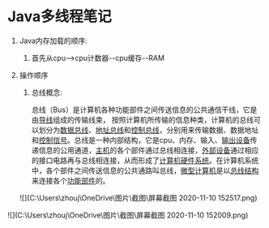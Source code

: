 # Java多线程笔记

1. Java内存加载的顺序:
   
   1. 首先从cpu-->cpu计数器--cpu缓存--RAM
   
2. 操作顺序

   1. 总线概念:

      总线（Bus）是计算机各种功能部件之间传送信息的公共通信干线，它是由[导线](https://baike.baidu.com/item/导线/1413914)组成的传输线束， 按照计算机所传输的信息种类，计算机的总线可以划分为[数据总线](https://baike.baidu.com/item/数据总线/272650)、[地址总线](https://baike.baidu.com/item/地址总线/4307936)和[控制总线](https://baike.baidu.com/item/控制总线/272568)，分别用来传输数据、数据地址和[控制信号](https://baike.baidu.com/item/控制信号/10329713)。总线是一种内部结构，它是cpu、内存、输入、[输出设备](https://baike.baidu.com/item/输出设备/10823333)传递信息的公用通道，[主机](https://baike.baidu.com/item/主机/455151)的各个部件通过总线相连接，[外部设备](https://baike.baidu.com/item/外部设备)通过相应的接口电路再与总线相连接，从而形成了[计算机硬件系统](https://baike.baidu.com/item/计算机硬件系统/8092895)。在计算机系统中，各个部件之间传送信息的公共通路叫总线，[微型计算机](https://baike.baidu.com/item/微型计算机/9287)是以[总线结构](https://baike.baidu.com/item/总线结构/10183496)来连接各个[功能部件](https://baike.baidu.com/item/功能部件/8514356)的。

      

   ![](C:\Users\zhouj\OneDrive\图片\截图\屏幕截图 2020-11-10 152517.png)

![](C:\Users\zhouj\OneDrive\图片\截图\屏幕截图 2020-11-10 152009.png)

